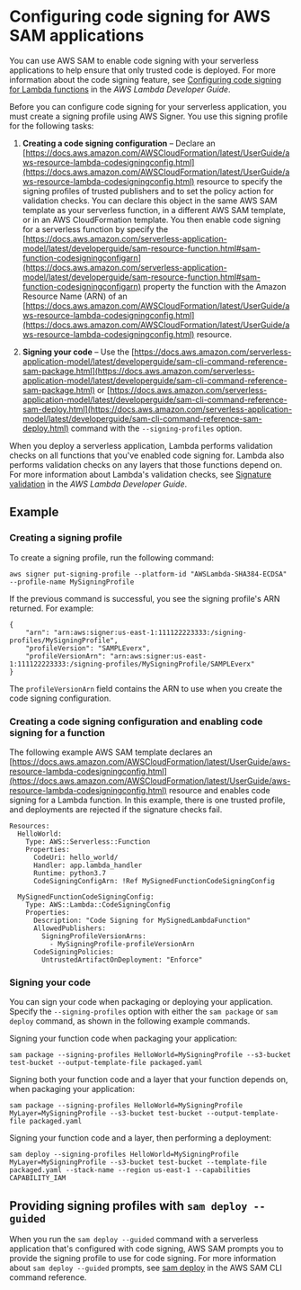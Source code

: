 # Configuring code signing for AWS SAM applications<a name="authoring-codesigning"></a>

You can use AWS SAM to enable code signing with your serverless applications to help ensure that only trusted code is deployed\. For more information about the code signing feature, see [Configuring code signing for Lambda functions](https://docs.aws.amazon.com/lambda/latest/dg/configuration-codesigning.html) in the *AWS Lambda Developer Guide*\.

Before you can configure code signing for your serverless application, you must create a signing profile using AWS Signer\. You use this signing profile for the following tasks:

1. **Creating a code signing configuration** – Declare an [https://docs.aws.amazon.com/AWSCloudFormation/latest/UserGuide/aws-resource-lambda-codesigningconfig.html](https://docs.aws.amazon.com/AWSCloudFormation/latest/UserGuide/aws-resource-lambda-codesigningconfig.html) resource to specify the signing profiles of trusted publishers and to set the policy action for validation checks\. You can declare this object in the same AWS SAM template as your serverless function, in a different AWS SAM template, or in an AWS CloudFormation template\. You then enable code signing for a serverless function by specify the [https://docs.aws.amazon.com/serverless-application-model/latest/developerguide/sam-resource-function.html#sam-function-codesigningconfigarn](https://docs.aws.amazon.com/serverless-application-model/latest/developerguide/sam-resource-function.html#sam-function-codesigningconfigarn) property the function with the Amazon Resource Name \(ARN\) of an [https://docs.aws.amazon.com/AWSCloudFormation/latest/UserGuide/aws-resource-lambda-codesigningconfig.html](https://docs.aws.amazon.com/AWSCloudFormation/latest/UserGuide/aws-resource-lambda-codesigningconfig.html) resource\.

1. **Signing your code** – Use the [https://docs.aws.amazon.com/serverless-application-model/latest/developerguide/sam-cli-command-reference-sam-package.html](https://docs.aws.amazon.com/serverless-application-model/latest/developerguide/sam-cli-command-reference-sam-package.html) or [https://docs.aws.amazon.com/serverless-application-model/latest/developerguide/sam-cli-command-reference-sam-deploy.html](https://docs.aws.amazon.com/serverless-application-model/latest/developerguide/sam-cli-command-reference-sam-deploy.html) command with the `--signing-profiles` option\.

When you deploy a serverless application, Lambda performs validation checks on all functions that you've enabled code signing for\. Lambda also performs validation checks on any layers that those functions depend on\. For more information about Lambda's validation checks, see [Signature validation](https://docs.aws.amazon.com/lambda/latest/dg/configuration-codesigning.html#config-codesigning-valid) in the *AWS Lambda Developer Guide*\.

## Example<a name="authoring-codesigning-example"></a>

### Creating a signing profile<a name="authoring-codesigning-example-signing-profile"></a>

To create a signing profile, run the following command:

```
aws signer put-signing-profile --platform-id "AWSLambda-SHA384-ECDSA" --profile-name MySigningProfile
```

If the previous command is successful, you see the signing profile's ARN returned\. For example:

```
{
    "arn": "arn:aws:signer:us-east-1:111122223333:/signing-profiles/MySigningProfile",
    "profileVersion": "SAMPLEverx",
    "profileVersionArn": "arn:aws:signer:us-east-1:111122223333:/signing-profiles/MySigningProfile/SAMPLEverx"
}
```

The `profileVersionArn` field contains the ARN to use when you create the code signing configuration\.

### Creating a code signing configuration and enabling code signing for a function<a name="authoring-codesigning-example-configure-trusted-deployments"></a>

The following example AWS SAM template declares an [https://docs.aws.amazon.com/AWSCloudFormation/latest/UserGuide/aws-resource-lambda-codesigningconfig.html](https://docs.aws.amazon.com/AWSCloudFormation/latest/UserGuide/aws-resource-lambda-codesigningconfig.html) resource and enables code signing for a Lambda function\. In this example, there is one trusted profile, and deployments are rejected if the signature checks fail\.

```
Resources:
  HelloWorld:
    Type: AWS::Serverless::Function
    Properties:
      CodeUri: hello_world/
      Handler: app.lambda_handler
      Runtime: python3.7
      CodeSigningConfigArn: !Ref MySignedFunctionCodeSigningConfig

  MySignedFunctionCodeSigningConfig:
    Type: AWS::Lambda::CodeSigningConfig
    Properties:
      Description: "Code Signing for MySignedLambdaFunction"
      AllowedPublishers:
        SigningProfileVersionArns:
          - MySigningProfile-profileVersionArn
      CodeSigningPolicies:
        UntrustedArtifactOnDeployment: "Enforce"
```

### Signing your code<a name="authoring-codesigning-example-signing-code"></a>

You can sign your code when packaging or deploying your application\. Specify the `--signing-profiles` option with either the `sam package` or `sam deploy` command, as shown in the following example commands\.

Signing your function code when packaging your application:

```
sam package --signing-profiles HelloWorld=MySigningProfile --s3-bucket test-bucket --output-template-file packaged.yaml
```

Signing both your function code and a layer that your function depends on, when packaging your application:

```
sam package --signing-profiles HelloWorld=MySigningProfile MyLayer=MySigningProfile --s3-bucket test-bucket --output-template-file packaged.yaml
```

Signing your function code and a layer, then performing a deployment:

```
sam deploy --signing-profiles HelloWorld=MySigningProfile MyLayer=MySigningProfile --s3-bucket test-bucket --template-file packaged.yaml --stack-name --region us-east-1 --capabilities CAPABILITY_IAM
```

## Providing signing profiles with `sam deploy --guided`<a name="authoring-codesigning-sam-deploy-guided"></a>

When you run the `sam deploy --guided` command with a serverless application that's configured with code signing, AWS SAM prompts you to provide the signing profile to use for code signing\. For more information about `sam deploy --guided` prompts, see [sam deploy](sam-cli-command-reference-sam-deploy.md) in the AWS SAM CLI command reference\.
